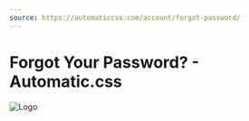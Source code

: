 ```yaml
---
source: https://automaticcss.com/account/forgot-password/
---
```


# Forgot Your Password? - Automatic.css

![Logo](https://automaticcss.com/wp-content/uploads/2023/06/acss-logo-white.svg)